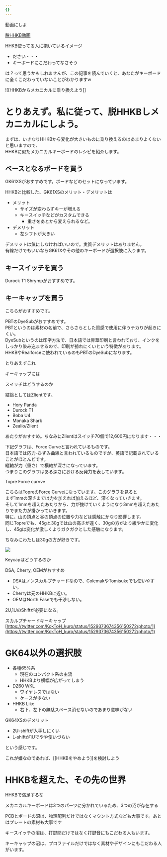 ```yaml
---
{}
---
```

  

動画にしよ

[脱HHKB動画](https://www.notion.so/HHKB-28e67d95012740749357135479674a72?pvs=21)

  

HHKB使ってる人に抱いているイメージ

- ださい・・・
- キーボードにこだわってなさそう

は？って思うかもしれませんが、この記事を読んでいくと、あなたがキーボードに全くこだわっていないことがわかりますw

  

![[HHKBからメカニカルに乗り換えよう]]

# とりあえず。私に従って、脱HHKBしメカニカルにしよう。

まずは、いきなりHHKBから変化が大きいものに乗り換えるのはあまりよくないと思いますので、  
HHKBに似たメカニカルキーボードのレシピを紹介します。  

## ベースとなるボードを買う

GK61XSがおすすめです。ボードなどのセットになっています。

HHKBと比較した、GK61XSのメリット・デメリットは

- メリット
    - サイズが変わらずキーが増える
    - キースイッチなどがカスタムできる
        - 重さをあとから変えられるなど。
- デメリット
    - 左シフトが大きい

デメリットは気にしなければいいので。実質デメリットはありません。  
有線だけでもいいならGK61Xやその他のキーボードが選択肢に入ります。  

  

## キースイッチを買う

Durock T1 Shrympがおすすめです。

  

  

## キーキャップを買う

こちらがおすすめです。

PBTのDyeSubがおすすめです。  
PBTというのは素材の名前で、さらさらとした質感で使用に伴うテカりが起きにくい。  
DyeSubというのは印字方法で、日本語では昇華印刷と言われており、インクをしっかり染み込ませるので、印刷が掠れにくいという特徴があります。  
HHKBやRealforceに使われているのもPBTのDyeSubになります。  

とりあえずこれ

キーキャップには

  

  

  

  

  

  

  

スイッチはどうするのか

結論としてはZlientです。

- Hory Panda
- Durock T1
- Boba U4
- Monaka Shark
- Zealio/Zlient

あたりがおすすめ。ちなみにZlientはスイッチ70個で12,600円になります・・・

  

下記グラフは、Force Curveと言われているものです。  
日本語では応力-ひずみ曲線と言われているものですが、英語で記載されていることがほとんどです。  
縦軸が力（重さ）で横軸が深さになっています。  
つまりこのグラフはある深さにおける反発力を表しています。  

Topre Force curvve

こちらはTopreのForce Curveになっています。このグラフを見ると  
まず1mmの深さまでは力を加えれば加えるほど、深くなっていきます。  
そして1mmを超えたあたりから、力が抜けていくようになり3mmを超えたあたりでまた力が掛かっていきます。  
特に、山の頂点と谷の頂点の位置や力などは感触にかなり影響します。  
同じTopreでも、45gと30gでは山の高さが違く、30gの方がより緩やかに変化し、45gは変化が激しくよりガクガクとした感触になります。  

ちなみにわたしは30gの方が好きです。

  

  

[![](https://images.squarespace-cdn.com/content/v1/5e5af256556661723b861bd1/9f4e2738-0c23-493b-9b51-37002ec693ea/CombinedCurve.png?format=1000w)](https://images.squarespace-cdn.com/content/v1/5e5af256556661723b861bd1/9f4e2738-0c23-493b-9b51-37002ec693ea/CombinedCurve.png?format=1000w)

  

Keycapはどうするのか

DSA, Cherry, OEMがおすすめ

- DSAはノンスカルプチャードなので、ColemakやTomisukeでも使いやすい。
- Cherryは元のHHKBに近い。
- OEMはNorth Faseでも干渉しない。

2U,1UのShiftが必要になる。

スカルプチャードキーキャップ[https://twitter.com/KokToH_kuro/status/1529373674356150272/photo/1](https://twitter.com/KokToH_kuro/status/1529373674356150272/photo/1)

  

# GK64以外の選択肢

- 各種65%系
    - 現在のコンパクト系の主流
    - HHKBより横幅が広がってしまう
- DZ60 WKL
    - ワイヤレスではない
    - ケースが少ない
- HHKB Like
    - 右下、左下の無駄スペース消せないのであまり意味がない

  

GK64XSのデメリット

- 2U-shiftが入手しにくい
- L-shiftが1Uでやや使いづらい

という感じです。

これが嫌なのであれば、[[HHKBをやめよう]]を検討しよう

  

  

# HHKBを超えた、その先の世界

HHKBで満足するな

メカニカルキーボードは3つのパーツに分かれているため、3つの沼が存在する

PCBとボードの沼は、物理配列だけではなくマウント方式なども大事です。あとはプレートの素材も大事です

キースイッチの沼は、打鍵間だけではなく打鍵音にもこだわる人もいます。

キーキャップの沼は、プロファイルだけではなく素材やデザインにもこだわる人がいます。